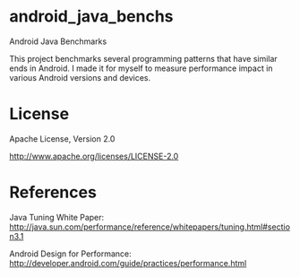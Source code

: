android_java_benchs
===================

Android Java Benchmarks

This project benchmarks several programming patterns that have similar ends in Android. I made it for myself to measure
performance impact in various Android versions and devices.

License
=======

Apache License, Version 2.0

http://www.apache.org/licenses/LICENSE-2.0


References
==========

Java Tuning White Paper: http://java.sun.com/performance/reference/whitepapers/tuning.html#section3.1

Android Design for Performance: http://developer.android.com/guide/practices/performance.html

